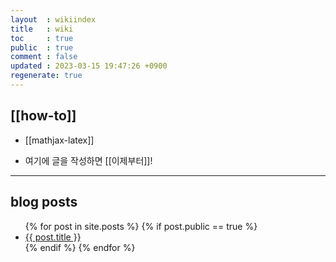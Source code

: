 ```yaml
---
layout  : wikiindex
title   : wiki
toc     : true
public  : true
comment : false
updated : 2023-03-15 19:47:26 +0900
regenerate: true
---
```


## [[how-to]]

* [[mathjax-latex]]

* 여기에 글을 작성하면 [[이제부터]]!

---

## blog posts
<div>
    <ul>
{% for post in site.posts %}
    {% if post.public == true %}
        <li>
            <a class="post-link" href="{{ post.url | prepend: site.baseurl }}">
                {{ post.title }}
            </a>
        </li>
    {% endif %}
{% endfor %}
    </ul>
</div>

